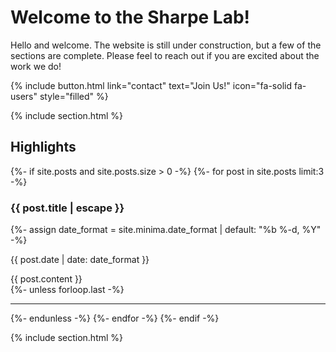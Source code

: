 ---
---

# Welcome to the Sharpe Lab!

Hello and welcome. The website is still under construction, but a few of the sections are complete. Please feel to reach out if you are excited about the work we do!

{%
  include button.html
  link="contact"
  text="Join Us!"
  icon="fa-solid fa-users"
  style="filled"
%}

{% include section.html %}

## Highlights

{%- if site.posts and site.posts.size > 0 -%}
  {%- for post in site.posts limit:3 -%}
    <div class="post-highlight">
      <h3>{{ post.title | escape }}</h3>
      {%- assign date_format = site.minima.date_format | default: "%b %-d, %Y" -%}
      <p class="post-date">{{ post.date | date: date_format }}</p>
      <div class="post-content">
        {{ post.content }}
      </div>
    </div>
    {%- unless forloop.last -%}
      <hr class="post-separator">
    {%- endunless -%}
  {%- endfor -%}
{%- endif -%}

{% include section.html %}